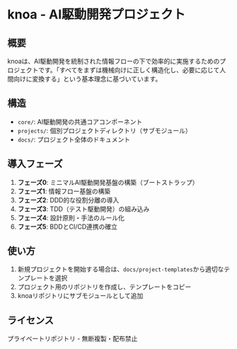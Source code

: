 # knoa - AI駆動開発プロジェクト

## 概要
knoaは、AI駆動開発を統制された情報フローの下で効率的に実施するためのプロジェクトです。「すべてをまずは機械向けに正しく構造化し、必要に応じて人間向けに変換する」という基本理念に基づいています。

## 構造
- `core/`: AI駆動開発の共通コアコンポーネント
- `projects/`: 個別プロジェクトディレクトリ（サブモジュール）
- `docs/`: プロジェクト全体のドキュメント

## 導入フェーズ
1. **フェーズ0**: ミニマルAI駆動開発基盤の構築（ブートストラップ）
2. **フェーズ1**: 情報フロー基盤の構築
3. **フェーズ2**: DDD的な役割分離の導入
4. **フェーズ3**: TDD（テスト駆動開発）の組み込み
5. **フェーズ4**: 設計原則・手法のルール化
6. **フェーズ5**: BDDとCI/CD連携の確立

## 使い方
1. 新規プロジェクトを開始する場合は、`docs/project-templates`から適切なテンプレートを選択
2. プロジェクト用のリポジトリを作成し、テンプレートをコピー
3. knoaリポジトリにサブモジュールとして追加

## ライセンス
プライベートリポジトリ - 無断複製・配布禁止